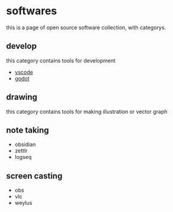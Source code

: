 # softwares
this is a page of open source software collection, with categorys.

## develop
this category contains tools for development
- [vscode](https://code.visualstudio.com)
- [godot](https://godotengine.org)

## drawing
this category contains tools for making illustration or vector graph

## note taking
- obsidian
- zettlr
- logseq

## screen casting
- obs
- vlc
- weylus

